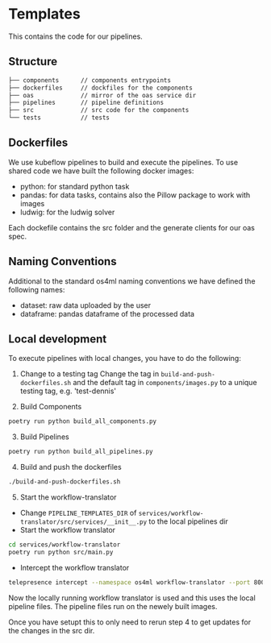 # Templates

This contains the code for our pipelines.


## Structure
```bash
├── components      // components entrypoints
├── dockerfiles     // dockfiles for the components
├── oas             // mirror of the oas service dir
├── pipelines       // pipeline definitions
├── src             // src code for the components
└── tests           // tests
```

## Dockerfiles
We use kubeflow pipelines to build and execute the pipelines. To use shared code we have built the following docker images:

- python: for standard python task
- pandas: for data tasks, contains also the Pillow package to work with images
- ludwig: for the ludwig solver

Each dockefile contains the src folder and the generate clients for our oas spec.

## Naming Conventions
Additional to the standard os4ml naming conventions we have defined the following names:

- dataset: raw data uploaded by the user
- dataframe: pandas dataframe of the processed data

## Local development
To execute pipelines with local changes, you have to do the following:

1. Change to a testing tag
Change the tag in `build-and-push-dockerfiles.sh` and the default tag in `components/images.py` to a unique testing tag, e.g. 'test-dennis'

2. Build Components
```bash
poetry run python build_all_components.py
```

3. Build Pipelines
```bash
poetry run python build_all_pipelines.py
```

4. Build and push the dockerfiles
```bash
./build-and-push-dockerfiles.sh 
```

5. Start the workflow-translator
- Change `PIPELINE_TEMPLATES_DIR` of `services/workflow-translator/src/services/__init__.py` to the local pipelines dir
- Start the workflow translator
```bash
cd services/workflow-translator
poetry run python src/main.py
```
- Intercept the workflow translator
```bash
telepresence intercept --namespace os4ml workflow-translator --port 8002:8000
```


Now the locally running workflow translator is used and this uses the local pipeline files. The pipeline files run on the newely built images.

Once you have setupt this to only need to rerun step 4 to get updates for the changes in the src dir.

